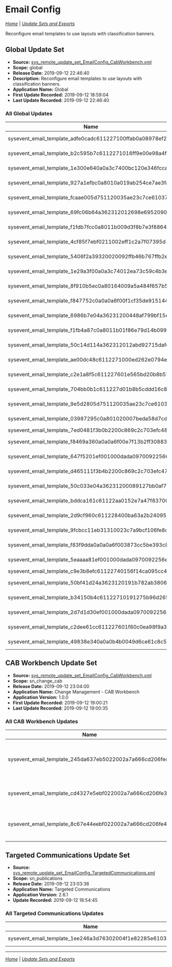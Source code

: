 # Email Config

*[Home](./README.md)* | *[Update Sets and Exports](./UpdateSetsAndExports.md)*

Reconfigure email templates to use  layouts with classification banners.

## Global Update Set

- **Source:** [sys_remote_update_set_EmailConfig_CabWorkbench.xml](./xml/sys_remote_update_set_EmailConfig_CabWorkbench.xml)
- **Scope:** global
- **Release Date:** 2019-09-12 22:46:40
- **Description:** Reconfigure email templates to use  layouts with classification banners.
- **Application Name:** Global
- **First Update Recorded:** 2019-09-12 18:59:04
- **Last Update Recorded:** 2019-09-12 22:46:40

### All Global Updates

| Name | **Type** / Table | Target | Comments |
|------|------------------|--------|----------|
| sysevent_email_template_adfe0cadc611227100ffab0a08978ef2 | **Email Template** / sysapproval_approver | change.itil.approve.role | |
| sysevent_email_template_b2c595b7c6112271016ff9e00e98a4f5 | **Email Template** / sysapproval_approver | change.itil.approver.reject | |
| sysevent_email_template_1e300e640a0a3c7400bc120e346fcca8 | **Email Template** / sc_req_item | sc_req_item.ess.role | |
| sysevent_email_template_927a1efbc0a8010a019ab254ce7ae3fa | **Email Template** / sysapproval_approver | request.itil.cancelled.role | |
| sysevent_email_template_fcaae005d751120035ae23c7ce61037a | **Email Template** / incident | incident.header.comments.details | |
| sysevent_email_template_69fc06b64a362312012698e6952090e4 | **Email Template** / change_request | change.ess.role | |
| sysevent_email_template_f1fdb7fcc0a8011b009d3f8b7e3f8864 | **Email Template** / sysapproval_approver | request.itil.approver.reject | |
| sysevent_email_template_4cf85f7ebf0211002eff1c2a7f07395d | **Email Template** / sys_sync_history | Code Review Update | |
| sysevent_email_template_5406f2a39320020092ffb46b767ffb2e | **Email Template** / vtb_task | vtb.task.notification | |
| sysevent_email_template_1e29a3f00a0a3c74012ea73c59c4b3ea | **Email Template** / sc_req_item | sc_req_item.itil.role | |
| sysevent_email_template_8f910b5ec0a80164009a5a484f657b57 | **Email Template** / incident | incident.ess.role | |
| sysevent_email_template_f847752c0a0a0a6f00f1cf35de915144 | **Email Template** / kb_submission | Knowledge Closed Created | |
| sysevent_email_template_6986b7e04a36231200448af799bf15e8 | **Email Template** / problem_task | problem_task.itil.role | |
| sysevent_email_template_f1fb4a87c0a8011b01f86e79d14b0990 | **Email Template** / sysapproval_approver | request.itil.approve.role | |
| sysevent_email_template_50c14d114a362312012abd92715dafc8 | **Email Template** / problem | problem.itil.role | |
| sysevent_email_template_ae00dc48c6112271000ed262e0794e3a | **Email Template** / change_request | change.itil.approve.action.role | |
| sysevent_email_template_c2e1a8f5c611227601e565bd20b8b578 | **Email Template** / sysapproval_approver | mailto.rejection | |
| sysevent_email_template_704bb0b1c611227d01b8b5cddd16c84d | **Email Template** / sc_req_item | request_item.general | |
| sysevent_email_template_9e5d2805d751120035ae23c7ce6103c8 | **Email Template** / incident | incident.header.details | |
| sysevent_email_template_03987295c0a801020007beda58d7cd66 | **Email Template** / sc_task | sc_task.itil.role | |
| sysevent_email_template_7ed0481f3b0b2200c869c2c703efc487 | **Email Template** | Unsubscribe and Preferences | |
| sysevent_email_template_f8469a360a0a0a6f00e7f13b2ff30883 | **Email Template** / kb_submission | Knowledge Closed Invalid | |
| sysevent_email_template_647f5201ef001000dada09700922566a | **Email Template** / sysapproval_approver | document_revision.rejected | |
| sysevent_email_template_d465111f3b4b2200c869c2c703efc47c | **Email Template** | Unsubscribe and Preferences Helvetica | |
| sysevent_email_template_50c033e04a36231200089127bb0af7de | **Email Template** / change_task | change_task.itil.role | |
| sysevent_email_template_bddca161c61122aa0152e7a47f83700a | **Email Template** / incident | notify.change | |
| sysevent_email_template_2d9cf960c611228400ba63a2b2409595 | **Email Template** / sc_request | request.general | |
| sysevent_email_template_9fcbcc11eb31310023c7a9bcf106fe8d | **Email Template** / task_activity | task_activity.appointment_cancellation | |
| sysevent_email_template_f83f9dda0a0a0a6f003873cc5be393c8 | **Email Template** / kb_submission | Knowledge Closed Duplicate | |
| sysevent_email_template_5eaaaa81ef001000dada0970092256ea | **Email Template** / sysapproval_approver | document_revision.rej.by.other | |
| sysevent_email_template_c9e3b8efc61122740156f14ca095cc47 | **Email Template** / task | task.itil.approve.action.role | |
| sysevent_email_template_50bf41d24a3623120191b782ab38061e | **Email Template** / change_request | change.itil.role | |
| sysevent_email_template_b34150b4c61122710191275b96d265fe | **Email Template** / sysapproval_approver | change.itil.rejected.by.other | |
| sysevent_email_template_2d7d1d30ef001000dada09700922567c | **Email Template** / sysapproval_approver | document_revision.approve | |
| sysevent_email_template_c2dee61cc611227601f80c0ea98f9a3f | **Email Template** / sysapproval_approver | mailto.approval | |
| sysevent_email_template_49838e340a0a0b4b0049d6ce61c8c598 | **Email Template** / incident | incident.ess.resolve | |

## CAB Workbench Update Set

- **Source:** [sys_remote_update_set_EmailConfig_CabWorkbench.xml](./xml/sys_remote_update_set_EmailConfig_CabWorkbench.xml)
- **Scope:** sn_change_cab
- **Release Date:** 2019-09-12 23:04:00
- **Application Name:** Change Management - CAB Workbench
- **Application Version:** 1.0.0
- **First Update Recorded:** 2019-09-12 19:00:21
- **Last Update Recorded:** 2019-09-12 19:00:35

### All CAB Workbench Updates


| Name | **Type** / Table | Target | Comments |
|------|------------------|--------|----------|
| sysevent_email_template_245da637eb5022002a7a666cd206feca | **Email Template** / cab_agenda_item | CAB Agenda item about to be discussed | |
| sysevent_email_template_cd4327e5ebf022002a7a666cd206fe3d | **Email Template** / cab_attendee | CAB Meeting Delegate added | |
| sysevent_email_template_8c67e44eebf022002a7a666cd206fe4d | **Email Template** / cab_agenda_item | CAB Change Request Delegate added | |

## Targeted Communications Update Set

- **Source:** [sys_remote_update_set_EmailConfig_TargetedCommunications.xml](./xml/sys_remote_update_set_EmailConfig_TargetedCommunications.xml)
- **Scope:** sn_publications
- **Release Date:** 2019-09-12 23:03:36
- **Application Name:** Targeted Communications
- **Application Version:** 2.6.1
- **Update Recorded:** 2019-09-12 18:54:45

### All Targeted Communications Updates

| Name | **Type** / Table | Target | Comments |
|------|------------------|--------|----------|
| sysevent_email_template_1ee246a3d76302004f1e82285e610310 | **Email Template** / sn_publications_publication | Publication Default | |

_____

*[Home](./README.md)* | *[Update Sets and Exports](./UpdateSetsAndExports.md)*
